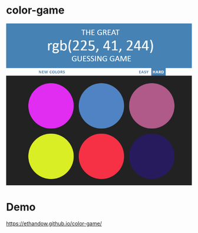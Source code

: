 # color-game
![color-guessing-game](https://github.com/EthanDow/color-game/blob/master/Capture.PNG)
# Demo 
https://ethandow.github.io/color-game/
